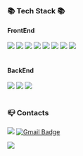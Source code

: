 

<!--
**minseung-gang/minseung-gang** is a ✨ _special_ ✨ repository because its `README.md` (this file) appears on your GitHub profile.

Here are some ideas to get you started:

- 🔭 I’m currently working on ...
- 🌱 I’m currently learning ...
- 👯 I’m looking to collaborate on ...
- 🤔 I’m looking for help with ...
- 💬 Ask me about ...
- 📫 How to reach me: ...
- 😄 Pronouns: ...
- ⚡ Fun fact: ...<img src="https://img.shields.io/badge/텍스트-컬러코드?style=원하는스타일&logo=아이콘이름&logoColor=white"/>
-->


<div>
 
 
 ### 📚 Tech Stack 📚 

 #### FrontEnd
 <div>
 <img src="https://img.shields.io/badge/javascript-F7DF1E?style=for-the-badge&logo=javascript&logoColor=black">
 <img src="https://img.shields.io/badge/typescript-3178C6?style=for-the-badge&logo=typescript&logoColor=white">
 <img src="https://img.shields.io/badge/react-61DAFB?style=for-the-badge&logo=react&logoColor=black">
 <img src="https://img.shields.io/badge/Redux-764ABC?style=for-the-badge&logo=Redux&logoColor=white">
 <img src="https://img.shields.io/badge/reduxsaga-999999?style=for-the-badge&logo=reduxsaga&logoColor=white">
 <img src="https://img.shields.io/badge/Axios-5A29E4?style=for-the-badge&logo=Axios&logoColor=white">
 <img src="https://img.shields.io/badge/styledComponents-DB7093?style=for-the-badge&logo=styledComponents&logoColor=white">
 <img src="https://img.shields.io/badge/Sass-CC6699?style=for-the-badge&logo=Sass&logoColor=white">
 </div>
<br/>

#### BackEnd
<div>
  <img src="https://img.shields.io/badge/nodejs-5FA04E?style=for-the-badge&logo=nodedotjs&logoColor=black">
  <img src="https://img.shields.io/badge/express-000000?style=for-the-badge&logo=express&logoColor=white">
  <img src="https://img.shields.io/badge/mysql-4479A1?style=for-the-badge&logo=mysql&logoColor=black">
</div>
<br/>
  
 ### 📪 Contacts
  <a href="버튼을 눌렀을 때 이동할 링크" target="_blank"><img src="https://img.shields.io/badge/Blog-000000?style=flat-square&logo=Tistory&logoColor=#ffffff"/></a>
 [![Gmail Badge](https://img.shields.io/badge/Gmail-d14836?style=flat-square&logo=Gmail&logoColor=white&link=mailto:qnfryfkrh1@gmail.com)](mailto:qnfryfkrh1@gmail.com)
 
 <div>
  <img src="https://github-readme-stats.vercel.app/api?username=minseung-gang&show_icons=true&theme=tokyonight"/>
</div>
